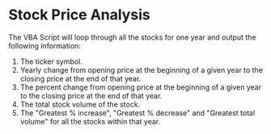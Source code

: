 # Stock Price Analysis
The VBA Script will loop through all the stocks for one year and output the following information:
  1. The ticker symbol.
  2. Yearly change from opening price at the beginning of a given year to the closing price at the end of that year.
  3. The percent change from opening price at the beginning of a given year to the closing price at the end of that year.
  4. The total stock volume of the stock.
  5. The "Greatest % increase", "Greatest % decrease" and "Greatest total volume" for all the stocks within that year.
